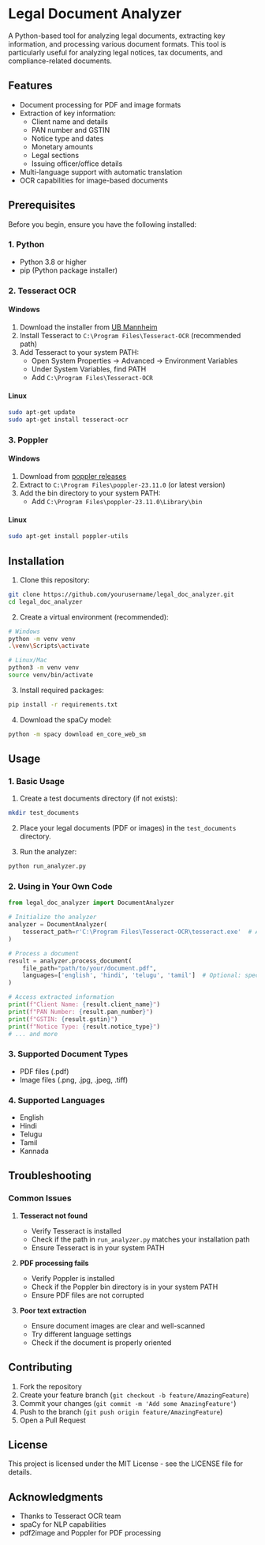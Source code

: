 # Legal Document Analyzer

A Python-based tool for analyzing legal documents, extracting key information, and processing various document formats. This tool is particularly useful for analyzing legal notices, tax documents, and compliance-related documents.

## Features

- Document processing for PDF and image formats
- Extraction of key information:
  - Client name and details
  - PAN number and GSTIN
  - Notice type and dates
  - Monetary amounts
  - Legal sections
  - Issuing officer/office details
- Multi-language support with automatic translation
- OCR capabilities for image-based documents

## Prerequisites

Before you begin, ensure you have the following installed:

### 1. Python
- Python 3.8 or higher
- pip (Python package installer)

### 2. Tesseract OCR

#### Windows
1. Download the installer from [UB Mannheim](https://github.com/UB-Mannheim/tesseract/wiki)
2. Install Tesseract to `C:\Program Files\Tesseract-OCR` (recommended path)
3. Add Tesseract to your system PATH:
   - Open System Properties → Advanced → Environment Variables
   - Under System Variables, find PATH
   - Add `C:\Program Files\Tesseract-OCR`

#### Linux
```bash
sudo apt-get update
sudo apt-get install tesseract-ocr
```

### 3. Poppler

#### Windows
1. Download from [poppler releases](http://blog.alivate.com.au/poppler-windows/)
2. Extract to `C:\Program Files\poppler-23.11.0` (or latest version)
3. Add the bin directory to your system PATH:
   - Add `C:\Program Files\poppler-23.11.0\Library\bin`

#### Linux
```bash
sudo apt-get install poppler-utils
```

## Installation

1. Clone this repository:
```bash
git clone https://github.com/yourusername/legal_doc_analyzer.git
cd legal_doc_analyzer
```

2. Create a virtual environment (recommended):
```bash
# Windows
python -m venv venv
.\venv\Scripts\activate

# Linux/Mac
python3 -m venv venv
source venv/bin/activate
```

3. Install required packages:
```bash
pip install -r requirements.txt
```

4. Download the spaCy model:
```bash
python -m spacy download en_core_web_sm
```

## Usage

### 1. Basic Usage

1. Create a test documents directory (if not exists):
```bash
mkdir test_documents
```

2. Place your legal documents (PDF or images) in the `test_documents` directory.

3. Run the analyzer:
```bash
python run_analyzer.py
```

### 2. Using in Your Own Code

```python
from legal_doc_analyzer import DocumentAnalyzer

# Initialize the analyzer
analyzer = DocumentAnalyzer(
    tesseract_path=r'C:\Program Files\Tesseract-OCR\tesseract.exe'  # Adjust path as needed
)

# Process a document
result = analyzer.process_document(
    file_path="path/to/your/document.pdf",
    languages=['english', 'hindi', 'telugu', 'tamil']  # Optional: specify languages
)

# Access extracted information
print(f"Client Name: {result.client_name}")
print(f"PAN Number: {result.pan_number}")
print(f"GSTIN: {result.gstin}")
print(f"Notice Type: {result.notice_type}")
# ... and more
```

### 3. Supported Document Types
- PDF files (.pdf)
- Image files (.png, .jpg, .jpeg, .tiff)

### 4. Supported Languages
- English
- Hindi
- Telugu
- Tamil
- Kannada

## Troubleshooting

### Common Issues

1. **Tesseract not found**
   - Verify Tesseract is installed
   - Check if the path in `run_analyzer.py` matches your installation path
   - Ensure Tesseract is in your system PATH

2. **PDF processing fails**
   - Verify Poppler is installed
   - Check if the Poppler bin directory is in your system PATH
   - Ensure PDF files are not corrupted

3. **Poor text extraction**
   - Ensure document images are clear and well-scanned
   - Try different language settings
   - Check if the document is properly oriented

## Contributing

1. Fork the repository
2. Create your feature branch (`git checkout -b feature/AmazingFeature`)
3. Commit your changes (`git commit -m 'Add some AmazingFeature'`)
4. Push to the branch (`git push origin feature/AmazingFeature`)
5. Open a Pull Request

## License

This project is licensed under the MIT License - see the LICENSE file for details.

## Acknowledgments

- Thanks to Tesseract OCR team
- spaCy for NLP capabilities
- pdf2image and Poppler for PDF processing 